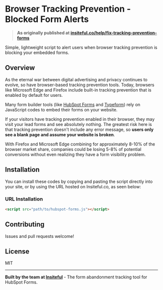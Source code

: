 # Browser Tracking Prevention - Blocked Form Alerts

> **As originally published at [insiteful.co/help/fix-tracking-prevention-forms](https://insiteful.co/help/fix-tracking-prevention-forms)**

Simple, lightweight script to alert users when browser tracking prevention is blocking your embedded forms.

## Overview

As the eternal war between digital advertising and privacy continues to evolve, so have browser-based tracking prevention tools. Today, browsers like Microsoft Edge and Firefox include built-in tracking prevention that is enabled by default for users.

Many form builder tools (like [HubSpot Forms](https://insiteful.co/help/form-tracking/hubspot-forms/?ref=github&utm_content=tracking-prev-readme) and [Typeform](https://insiteful.co/help/form-tracking/typeform/?ref=github&utm_content=tracking-prev-readme)) rely on JavaScript codes to embed their forms on your website.

If your visitors have tracking prevention enabled in their browser, they may visit your lead forms and see absolutely nothing. The greatest risk here is that tracking prevention doesn't include any error message, so **users only see a blank page and assume your website is broken**.

With Firefox and Microsoft Edge combining for approximately 8-10% of the browser market share, companies could be losing 5-8% of potential conversions without even realizing they have a form visibility problem.

## Installation
You can install these codes by copying and pasting the script directly into your site, or by using the URL hosted on Insiteful.co, as seen below:

### URL Installation
```html
<script src="path/to/hubspot-forms.js"></script>
```

## Contributing

Issues and pull requests welcome! 

## License

MIT

---

**Built by the team at [Insiteful](https://insiteful.co?ref=github&utm_content=tracking-prev-readme)** - The form abandonment tracking tool for HubSpot Forms.

